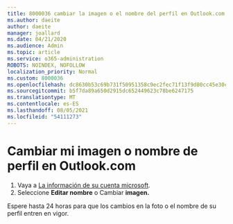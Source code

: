 ```yaml
---
title: 8000036 cambiar la imagen o el nombre del perfil en Outlook.com
ms.author: daeite
author: daeite
manager: joallard
ms.date: 04/21/2020
ms.audience: Admin
ms.topic: article
ms.service: o365-administration
ROBOTS: NOINDEX, NOFOLLOW
localization_priority: Normal
ms.custom: 8000036
ms.openlocfilehash: dc8630b53c69b731f50951358c9ec2fec71f13f9d80cc45e30c5741c2a10de56
ms.sourcegitcommit: b5f7da89a650d2915dc652449623c78be6247175
ms.translationtype: MT
ms.contentlocale: es-ES
ms.lasthandoff: 08/05/2021
ms.locfileid: "54111273"
---
```

# <a name="change-my-profile-picture-or-name-in-outlookcom"></a>Cambiar mi imagen o nombre de perfil en Outlook.com

1. Vaya a [La información de su cuenta microsoft](https://go.microsoft.com/fwlink/p/?linkid=860841).
1. Seleccione **Editar nombre** o Cambiar **imagen.**

Espere hasta 24 horas para que los cambios en la foto o el nombre de su perfil entren en vigor.